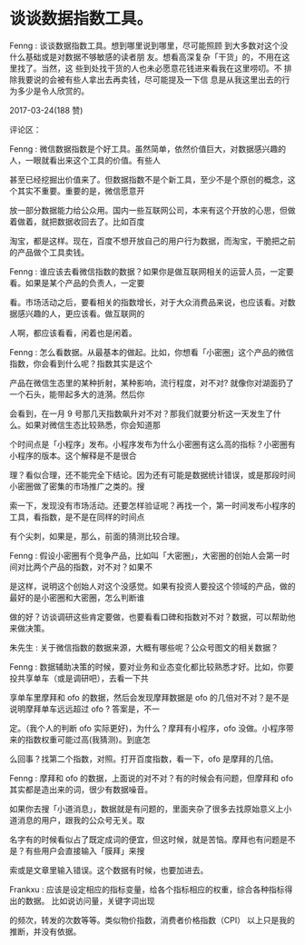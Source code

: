 # 谈谈数据指数工具。

Fenng : 谈谈数据指数工具。想到哪里说到哪里，尽可能照顾 到大多数对这个没什么基础或是对数据不够敏感的读者朋 友。想看高深复杂「干货」的，不用在这里找了。当然，这 些到处找干货的人也未必愿意花钱进来看我在这里唠叨。不 排除我要说的会被有些人拿出去再卖钱，尽可能提及一下信 息是从我这里出去的行为多少是令人欣赏的。

2017-03-24(188 赞)

评论区：

Fenng : 微信数据指数是个好工具。虽然简单，依然价值巨大，对数据感兴趣的人，一眼就看出来这个工具的价值。有些人

甚至已经挖掘出价值来了。但数据指数不是个新工具，至少不是个原创的概念，这个其实不重要。重要的是，微信愿意开

放一部分数据能力给公众用。国内一些互联网公司，本来有这个开放的心思，但做着做着，就把数据收回去了。比如百度

淘宝，都是这样。现在，百度不想开放自己的用户行为数据，而淘宝，干脆把之前的产品做个工具卖钱。

Fenng : 谁应该去看微信指数的数据？如果你是做互联网相关的运营人员，一定要看。如果是某个产品的负责人，一定要

看。市场活动之后，要看相关的指数增长，对于大众消费品来说，也应该看。对数据感兴趣的人，更应该看。做互联网的

人啊，都应该看看，闲着也是闲着。

Fenng : 怎么看数据。从最基本的做起。比如，你想看「小密圈」这个产品的微信指数，你会看到什么呢？指数其实是这个

产品在微信生态里的某种折射，某种影响，流行程度，对不对? 就像你对湖面扔了一个石头，能带起多大的涟漪。然后你

会看到，在一月 9 号那几天指数飙升对不对？那我们就要分析这一天发生了什么。如果对微信生态比较熟悉，你会知道那

个时间点是「小程序」发布。小程序发布为什么小密圈有这么高的指标？小密圈有小程序的版本。这个解释是不是很合

理？看似合理，还不能完全下结论。因为还有可能是数据统计错误，或是那段时间小密圈做了密集的市场推广之类的。搜

索一下，发现没有市场活动。还要怎样验证呢？再找一个，第一时间发布小程序的工具，看指数，是不是在同样的时间点

有个尖刺，如果是，那么，前面的猜测比较合理。

Fenng : 假设小密圈有个竞争产品，比如叫「大密圈」，大密圈的创始人会第一时间对比两个产品的指数，对不对？如果不

是这样，说明这个创始人对这个没感觉。如果有投资人要投这个领域的产品，做的最好的是小密圈和大密圈，怎么判断谁

做的好？访谈调研这些肯定要做，也要看看口碑和指数对不对？数据，可以帮助他来做决策。

朱先生 : 关于微信指数的数据来源，大概有哪些呢？公众号图文的相关数据？

Fenng : 数据辅助决策的时候，要对业务和业态变化都比较熟悉才好。比如，你要投共享单车（或是调研吧），去看一下共

享单车里摩拜和 ofo 的数据，然后会发现摩拜数据是 ofo 的几倍对不对？是不是说明摩拜单车远远超过 ofo ? 答案是，不一

定。（我个人的判断 ofo 实际更好)，为什么？摩拜有小程序，ofo 没做。小程序带来的指数权重可能过高(我猜测)。到底怎

么回事？找第二个指数，对照。打开百度指数，看一下，ofo 是摩拜的几倍。

Fenng : 摩拜和 ofo 的数据，上面说的对不对？有的时候会有问题，但摩拜和 ofo 其实都是造出来的词，很少有数据噪音。

如果你去搜「小道消息」，数据就是有问题的，里面夹杂了很多去找原始意义上小道消息的用户，跟我的公众号无关。取

名字有的时候看似占了既定成词的便宜，但这时候，就是苦恼。摩拜也有问题是不是？有些用户会直接输入「膜拜」来搜

索或是文章里输入错误。这个数据有时候，也要加进去。

Frankxu : 应该是设定相应的指标变量，给各个指标相应的权重，综合各种指标得出的数据。 比如说访问量，关键字词出现

的频次，转发的次数等等。类似物价指数，消费者价格指数（CPI） 以上只是我的推断，并没有依据。